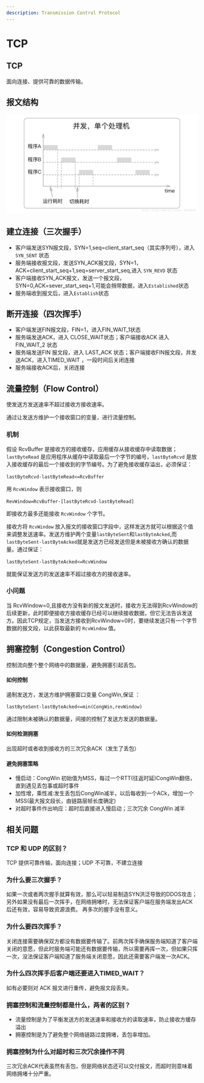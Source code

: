 ```yaml
---
description: Transmission Control Protocol
---
```


# TCP

## TCP

面向连接、提供可靠的数据传输。

## 报文结构

![TCP &#x62A5;&#x6587;&#x7ED3;&#x6784;](../../../.gitbook/assets/image%20%289%29.png)

## 建立连接（三次握手）

* 客户端发送SYN报文段，SYN=1,seq=client\_start\_seq（其实序列号），进入 `SYN_SENT` 状态
* 服务端接收报文段，发送SYN\_ACK报文段，SYN=1，ACK=client\_start\_seq+1,seq=server\_start\_seq,进入 `SYN_REVD` 状态
* 客户端接收SYN\_ACK报文，发送一个报文段，SYN=0,ACK=sever\_start\_seq+1,可能会捎带数据，进入`Established`状态
* 服务端收到报文后，进入`Establish`状态

## 断开连接（四次挥手）

* 客户端发送FIN报文段，FIN=1，进入FIN\_WAIT\_1状态
* 服务端发送ACK，进入 CLOSE\_WAIT状态；客户端接收ACK 进入 FIN\_WAIT\_2 状态
* 服务端发送FIN 报文段，进入 LAST\_ACK 状态；客户端接收FIN报文段，并发送ACK，进入TIMED\_WAIT ，一段时间后关闭连接
* 服务端接收ACK后，关闭连接

## 流量控制（Flow Control）

使发送方发送速率不超过接收方接收速率。

通过让发送方维护一个接收窗口的变量，进行流量控制。

### 机制

假设 RcvBuffer 是接收方的接收缓存，应用缓存从接收缓存中读取数据；`lastByteRead` 是应用程序从缓存中读取最后一个字节的编号，`lastByteRcvd` 是放入接收缓存的最后一个接收到的字节编号。为了避免接收缓存溢出，必须保证：

`lastByteRcvd-lastByteRead<=RcvBuffer`

用 `RcvWindow` 表示接收窗口，则

`RevWindow=RcvBuffer-[lastByteRcvd-lastByteRead]`

即接收方最多还能接收 `RcvWindow` 个字节。

接收方将 `RcvWindow` 放入报文的接收窗口字段中，这样发送方就可以根据这个值来调整发送速率。发送方维护两个变量`lastByteSent`和`lastByteAcked`,而`lastByteSent-lastByteAcked`就是发送方已经发送但是未被接收方确认的数据量。通过保证：

`lastByteSent-lastByteAcked<=RcvWindow`

就能保证发送方的发送速率不超过接收方的接收速率。

### 小问题

当 RcvWindow=0,且接收方没有新的报文发送时，接收方无法得到RcvWindow的后续更新，此时即便接收方接收缓存已经可以继续接收数据，但它无法告诉发送方。因此TCP规定，当发送方接收到RcvWindow=0时，要继续发送只有一个字节数据的报文段，以此获取最新的 `RcvWindow` 值。

## 拥塞控制（Congestion Control）

控制流向整个整个网络中的数据量，避免拥塞引起丢包。

#### 如何控制

遏制发送方，发送方维护拥塞窗口变量 CongWin,保证 ：

```text
lastByteSent-lastByteAcked<=min(CongWin,revWindow)
```

通过限制未被确认的数据量，间接的控制了发送方发送的数据量。

#### 如何检测拥塞

出现超时或者收到接收方的三次冗余ACK（发生了丢包）

#### 避免拥塞策略

* 慢启动：CongWin 初始值为MSS，每过一个RTT\(往返时延\)CongWin翻倍，直到遇见丢包事或超时事件
* 加性增，乘性减:发生丢包后CongWin减半，以后每收到一个ACk，增加一个MSS\(最大报文段长，由链路层帧长度确定\)
* 对超时事件作出响应：超时后直接进入慢启动；三次冗余 CongWin 减半

## 相关问题

### TCP 和 UDP 的区别？

TCP 提供可靠传输，面向连接；UDP 不可靠，不建立连接

### 为什么要三次握手？

如果一次或者两次握手就算有效，那么可以轻易制造SYN洪泛导致的DDOS攻击；另外如果没有最后一次挥手，在网络拥堵时，无法保证客户端在服务端发出ACK后还有效，容易导致资源浪费。 再多次的握手没有意义。

### 为什么要四次挥手？

关闭连接需要确保双方都没有数据要传输了。前两次挥手确保服务端知道了客户端关闭的意愿，但此时服务端可能还有数据要传输，所以需要再挥一次，但如果只挥一次，没法保证客户端知道了服务端关闭意愿，因此还需要客户端发一次ACK。

### 为什么四次挥手后客户端还要进入TIMED\_WAIT？

如有必要则对 ACK 报文进行重传，避免报文段丢失。

### 拥塞控制和流量控制都是什么，两者的区别？

* 流量控制是为了平衡发送方的发送速率和接收方的读取速率，防止接收方缓存溢出
* 拥塞控制是为了避免整个网络链路过度拥堵，丢包率增加。

### 拥塞控制为什么对超时和三次冗余操作不同

三次冗余ACK代表虽然有丢包，但是网络状态还可以交付报文，而超时则意味着网络拥堵十分严重。


